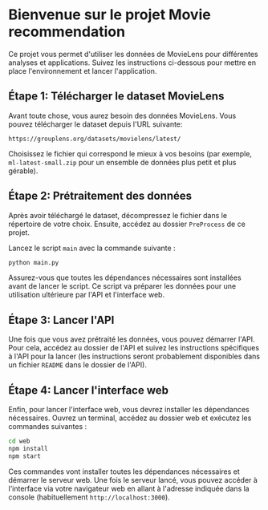 # Bienvenue sur le projet Movie recommendation

Ce projet vous permet d'utiliser les données de MovieLens pour différentes analyses et applications. Suivez les instructions ci-dessous pour mettre en place l'environnement et lancer l'application.

## Étape 1: Télécharger le dataset MovieLens

Avant toute chose, vous aurez besoin des données MovieLens. Vous pouvez télécharger le dataset depuis l'URL suivante:

```
https://grouplens.org/datasets/movielens/latest/
```

Choisissez le fichier qui correspond le mieux à vos besoins (par exemple, `ml-latest-small.zip` pour un ensemble de données plus petit et plus gérable).

## Étape 2: Prétraitement des données

Après avoir téléchargé le dataset, décompressez le fichier dans le répertoire de votre choix. Ensuite, accédez au dossier `PreProcess` de ce projet.

Lancez le script `main` avec la commande suivante :

```bash
python main.py
```

Assurez-vous que toutes les dépendances nécessaires sont installées avant de lancer le script. Ce script va préparer les données pour une utilisation ultérieure par l'API et l'interface web.

## Étape 3: Lancer l'API

Une fois que vous avez prétraité les données, vous pouvez démarrer l'API. Pour cela, accédez au dossier de l'API et suivez les instructions spécifiques à l'API pour la lancer (les instructions seront probablement disponibles dans un fichier `README` dans le dossier de l'API).

## Étape 4: Lancer l'interface web

Enfin, pour lancer l'interface web, vous devrez installer les dépendances nécessaires. Ouvrez un terminal, accédez au dossier web et exécutez les commandes suivantes :

```bash
cd web
npm install
npm start
```

Ces commandes vont installer toutes les dépendances nécessaires et démarrer le serveur web. Une fois le serveur lancé, vous pouvez accéder à l'interface via votre navigateur web en allant à l'adresse indiquée dans la console (habituellement `http://localhost:3000`).
